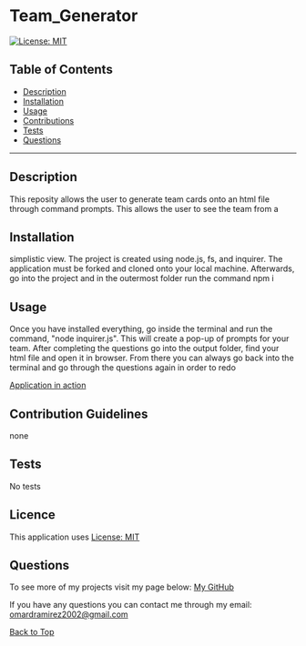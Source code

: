 # Team_Generator
[![License: MIT](https://img.shields.io/badge/License-MIT-yellow.svg)](https://opensource.org/licenses/MIT)  

## Table of Contents

* [Description](#Description "Goto Description")
* [Installation](#Installation "Goto Installation")
* [Usage](#Usage "Goto Usage")
* [Contributions](#Contributions "Goto Contributions")
* [Tests](#Tests "Goto Tests")
* [Questions](#Questions "Goto Questions")
- - - -


## Description

This reposity allows the user to generate team cards onto an html file through command prompts. This allows the user to see the team from a

## Installation

simplistic view. The project is created using node.js, fs, and inquirer. The application must be forked and cloned onto your local machine. Afterwards, go into the project and in the outermost folder run the command npm i


## Usage

Once you have installed everything, go inside the terminal and run the command, "node inquirer.js". This will create a pop-up of prompts for your team. After completing the questions go into the output folder, find your html file and open it in browser. From there you can always go back into the terminal and go through the questions again in order to redo

[Application in action](undefined)

## Contribution Guidelines

none


## Tests

No tests


## Licence

This application uses [License: MIT](https://opensource.org/licenses/MIT)


## Questions

To see more of my projects visit my page below:
[My GitHub](https://github.com/BossyLemon0)

If you have any questions you can contact me through my email:
omardramirez2002@gmail.com

[Back to Top](#Team_Generator "Goto top")
